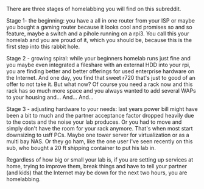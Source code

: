 There are three stages of homelabbing you will find on this subreddit.

Stage 1- the beginning: you have a all in one router from your ISP or maybe you bought a gaming router because it looks cool and promises so and so feature, maybe a switch and a pihole running on a rpi3. You call this your homelab and you are proud of it, which you should be, because this is the first step into this rabbit hole.

Stage 2 - growing spiral: while your beginners homelab runs just fine and you maybe even integrated a fileshare with an external HDD into your rpi, you are finding better and better offerings for used enterprise hardware on the Internet. And one day, you find that sweet r720 that's just to good of an offer to not take it. But what now? Of course you need a rack now and this rack has so much more space and you always wanted to add several WAPs to your housing and... And... And...

Stage 3 - adjusting hardware to your needs: last years power bill might have been a bit to much and the partner acceptance factor dropped heavily due to the costs and the noise your lab produces. Or you had to move and simply don't have the room for your rack anymore. That's when most start downsizing to usff PCs. Maybe one tower server for virtualization or as a multi bay NAS. Or they go ham, like the one user I've seen recently on this sub, who bought a 20 ft shipping container to put his lab in.

Regardless of how big or small your lab is, if you are setting up services at home, trying to improve them, break things and have to tell your partner (and kids) that the Internet may be down for the next two hours, you are homelabbing.
